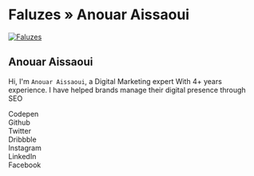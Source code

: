 # Faluzes » Anouar Aissaoui

[![Faluzes](https://cdn.statically.io/img/faluzes.me/f=auto/wp-content/uploads/2021/12/cropped-Faluzes-logo.png)](https://faluzes.me/)

## Anouar Aissaoui

Hi, I'm `Anouar Aissaoui`, a Digital Marketing expert With 4+ years experience. I have helped brands manage their digital presence through SEO

<div class="social-icons">
  <a class="social-icon social-icon--codepen">
    <i class="fa fa-codepen"></i>
    <div class="tooltip">Codepen</div>
  </a>
  <a class="social-icon social-icon--github">
    <i class="fa fa-github"></i>
    <div class="tooltip">Github</div>
  </a>
  <a class="social-icon social-icon--twitter">
    <i class="fa fa-twitter"></i>
    <div class="tooltip">Twitter</div>
  </a>
  <a class="social-icon social-icon--dribbble">
    <i class="fa fa-dribbble"></i>
    <div class="tooltip">Dribbble</div>
  </a>
  <a class="social-icon social-icon--instagram">
    <i class="fa fa-instagram"></i>
    <div class="tooltip">Instagram</div>
  </a>
  <a class="social-icon social-icon--linkedin">
    <i class="fa fa-linkedin"></i>
    <div class="tooltip">LinkedIn</div>
  </a>
  <a class="social-icon social-icon--facebook">
    <i class="fa fa-facebook"></i>
    <div class="tooltip">Facebook</div>
  </a>
</div>